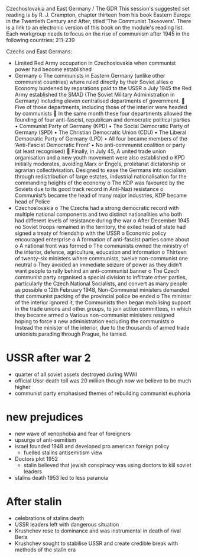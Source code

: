 
Czechoslovakia and East Germany / The GDR
This session's suggested set reading is by R. J. Crampton, chapter thirteen from his book Eastern Europe in the Twentieth Century and After, titled ‘The Communist Takeovers'. There is a link to an electronic version of this book on the module's reading list. 
Each workgroup needs to focus on the rise of communism after 1945 in the following countries: 211-239

Czechs and East Germans:
-	Limited Red Army occupation in Czechoslovakia when communist power had become established
-	Germany
o	The communists in Eastern Germany (unlike other communist countries) where ruled directly by their Soviet allies
o	Economy burdened by reparations paid to the USSR
o	July 1945 the Red Army established the SMAD (The Soviet Military Administration in Germany) including eleven centralised departments of government.
	Five of those departments, including those of the interior were headed by communists
	In the same month these four departments allowed the founding of four anti-fascist, republican and democratic political parties
•	Communist Party of Germany (KPD)
•	The Social Democratic Party of Germany (SPD)
•	The Christian Democratic Union (CDU) 
•	The Liberal Democratic Party of Germany (LPD)
•	All four became members of the ‘Anti-Fascist Democratic Front’
•	No anti-communist coalition or party (at least recognised)
	Finally, in July 45, A united trade union organisation and a new youth movement were also established
o	KPD initially moderates, avoiding Marx or Engels, proletariat dictatorship or agrarian collectivisation. Designed to ease the Germans into socialism through redistribution of large estates, industrial nationalisation for the commanding heights of the economy
o	The KDP was favoured by the Soviets due to its good track record in Anti-Nazi resistance
o	Communist’s became the head of many major industries, KDP became head of Police
-	Czechoslovakia
o	The Czechs had a strong democratic record with multiple national components and two distinct nationalities who both had different levels of resistance during the war
o	After December 1945 no Soviet troops remained in the territory, the exiled head of state had signed a treaty of friendship with the USSR
o	Economic policy encouraged enterprise
o	A formation of anti-fascist parties came about
o	A national front was formed
o	The communists owned the ministry of the interior, defence, agriculture, education and information
o	Thirteen of twenty-six ministers where communists, twelve non-communist one neutral
o	They avoided an immediate seizure of power as they didn’t want people to rally behind an anti-communist banner
o	The Czech communist party organised a special division to infiltrate other parties, particularly the Czech National Socialists, and convert as many people as possible
o	12th February 1948, Non-Communist ministers demanded that communist packing of the provincial police be ended
o	The minister of the interior ignored it, the Communists then began mobilising support in the trade unions and other groups, to join action committees, in which they became armed
o	Various non-communist ministers resigned hoping to force a new administration excluding the communists
o	Instead the minister of the interior, due to the thousands of armed trade unionists parading through Prague, he tarried.


# USSR after war 2
- quarter of all soviet assets destroyed during WWII
- official Ussr death toll was 20 million though now we believe to be much higher 
- communist party emphasised themes of rebuilding communist euphoria

# new prejudices 
- new wave of xenophobia and fear of foreigners 
- upsurge of anti-semitism 
- israel founded 1948 and developed pro american foreign policy 
	- fuelled stalins antisemitism view
- Doctors plot 1952
	- stalin believed that jewish conspiracy was using doctors to kill soviet leaders
- stalins death 1953 led to less paranoia 


# After stalin
- celebrations of stalins death
- USSR leaders left with dangerous situation 
- Krushchev rose to dominance and was instrumental in death of rival Beria 
- Krushchev sought to stabilise USSR and create credible break with methods of the stalin era 







